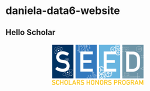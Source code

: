 # daniela-data6-website
## Hello Scholar
<img src="./seed logo.png" style="width:50%; margin:auto; display:block">
